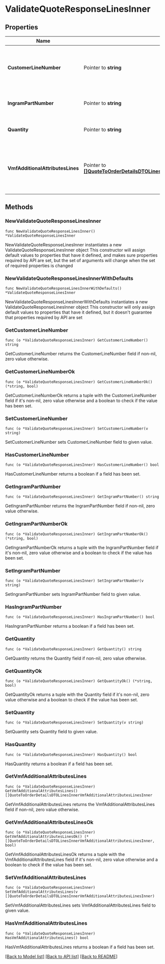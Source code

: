 # ValidateQuoteResponseLinesInner

## Properties

Name | Type | Description | Notes
------------ | ------------- | ------------- | -------------
**CustomerLineNumber** | Pointer to **string** | The reseller&#39;s line item number for reference in their system. | [optional] 
**IngramPartNumber** | Pointer to **string** | Unique Ingram Micro part number. | [optional] 
**Quantity** | Pointer to **string** | The quantity of the line item. | [optional] 
**VmfAdditionalAttributesLines** | Pointer to [**[]QuoteToOrderDetailsDTOLinesInnerVmfAdditionalAttributesLinesInner**](QuoteToOrderDetailsDTOLinesInnerVmfAdditionalAttributesLinesInner.md) | The object containing the list of fields required at a line level by the vendor. | [optional] 

## Methods

### NewValidateQuoteResponseLinesInner

`func NewValidateQuoteResponseLinesInner() *ValidateQuoteResponseLinesInner`

NewValidateQuoteResponseLinesInner instantiates a new ValidateQuoteResponseLinesInner object
This constructor will assign default values to properties that have it defined,
and makes sure properties required by API are set, but the set of arguments
will change when the set of required properties is changed

### NewValidateQuoteResponseLinesInnerWithDefaults

`func NewValidateQuoteResponseLinesInnerWithDefaults() *ValidateQuoteResponseLinesInner`

NewValidateQuoteResponseLinesInnerWithDefaults instantiates a new ValidateQuoteResponseLinesInner object
This constructor will only assign default values to properties that have it defined,
but it doesn't guarantee that properties required by API are set

### GetCustomerLineNumber

`func (o *ValidateQuoteResponseLinesInner) GetCustomerLineNumber() string`

GetCustomerLineNumber returns the CustomerLineNumber field if non-nil, zero value otherwise.

### GetCustomerLineNumberOk

`func (o *ValidateQuoteResponseLinesInner) GetCustomerLineNumberOk() (*string, bool)`

GetCustomerLineNumberOk returns a tuple with the CustomerLineNumber field if it's non-nil, zero value otherwise
and a boolean to check if the value has been set.

### SetCustomerLineNumber

`func (o *ValidateQuoteResponseLinesInner) SetCustomerLineNumber(v string)`

SetCustomerLineNumber sets CustomerLineNumber field to given value.

### HasCustomerLineNumber

`func (o *ValidateQuoteResponseLinesInner) HasCustomerLineNumber() bool`

HasCustomerLineNumber returns a boolean if a field has been set.

### GetIngramPartNumber

`func (o *ValidateQuoteResponseLinesInner) GetIngramPartNumber() string`

GetIngramPartNumber returns the IngramPartNumber field if non-nil, zero value otherwise.

### GetIngramPartNumberOk

`func (o *ValidateQuoteResponseLinesInner) GetIngramPartNumberOk() (*string, bool)`

GetIngramPartNumberOk returns a tuple with the IngramPartNumber field if it's non-nil, zero value otherwise
and a boolean to check if the value has been set.

### SetIngramPartNumber

`func (o *ValidateQuoteResponseLinesInner) SetIngramPartNumber(v string)`

SetIngramPartNumber sets IngramPartNumber field to given value.

### HasIngramPartNumber

`func (o *ValidateQuoteResponseLinesInner) HasIngramPartNumber() bool`

HasIngramPartNumber returns a boolean if a field has been set.

### GetQuantity

`func (o *ValidateQuoteResponseLinesInner) GetQuantity() string`

GetQuantity returns the Quantity field if non-nil, zero value otherwise.

### GetQuantityOk

`func (o *ValidateQuoteResponseLinesInner) GetQuantityOk() (*string, bool)`

GetQuantityOk returns a tuple with the Quantity field if it's non-nil, zero value otherwise
and a boolean to check if the value has been set.

### SetQuantity

`func (o *ValidateQuoteResponseLinesInner) SetQuantity(v string)`

SetQuantity sets Quantity field to given value.

### HasQuantity

`func (o *ValidateQuoteResponseLinesInner) HasQuantity() bool`

HasQuantity returns a boolean if a field has been set.

### GetVmfAdditionalAttributesLines

`func (o *ValidateQuoteResponseLinesInner) GetVmfAdditionalAttributesLines() []QuoteToOrderDetailsDTOLinesInnerVmfAdditionalAttributesLinesInner`

GetVmfAdditionalAttributesLines returns the VmfAdditionalAttributesLines field if non-nil, zero value otherwise.

### GetVmfAdditionalAttributesLinesOk

`func (o *ValidateQuoteResponseLinesInner) GetVmfAdditionalAttributesLinesOk() (*[]QuoteToOrderDetailsDTOLinesInnerVmfAdditionalAttributesLinesInner, bool)`

GetVmfAdditionalAttributesLinesOk returns a tuple with the VmfAdditionalAttributesLines field if it's non-nil, zero value otherwise
and a boolean to check if the value has been set.

### SetVmfAdditionalAttributesLines

`func (o *ValidateQuoteResponseLinesInner) SetVmfAdditionalAttributesLines(v []QuoteToOrderDetailsDTOLinesInnerVmfAdditionalAttributesLinesInner)`

SetVmfAdditionalAttributesLines sets VmfAdditionalAttributesLines field to given value.

### HasVmfAdditionalAttributesLines

`func (o *ValidateQuoteResponseLinesInner) HasVmfAdditionalAttributesLines() bool`

HasVmfAdditionalAttributesLines returns a boolean if a field has been set.


[[Back to Model list]](../README.md#documentation-for-models) [[Back to API list]](../README.md#documentation-for-api-endpoints) [[Back to README]](../README.md)


